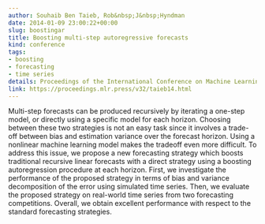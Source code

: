 ```yaml
---
author: Souhaib Ben Taieb, Rob&nbsp;J&nbsp;Hyndman
date: 2014-01-09 23:00:22+00:00
slug: boostingar
title: Boosting multi-step autoregressive forecasts
kind: conference
tags:
- boosting
- forecasting
- time series
details: Proceedings of the International Conference on Machine Learning (ICML), Beijing, China
link: https://proceedings.mlr.press/v32/taieb14.html
---
```


Multi-step forecasts can be produced recursively by iterating a one-step model, or directly using a specific model for each horizon. Choosing between these two strategies is not an easy task since it involves a trade-off between bias and estimation variance over the forecast horizon. Using a nonlinear machine learning model makes the tradeoff even more difficult. To address this issue, we propose a new forecasting strategy which boosts traditional recursive linear forecasts with a direct strategy using a boosting autoregression procedure at each horizon. First, we investigate the performance of the proposed strategy in terms of bias and variance decomposition of the error using simulated time series. Then, we evaluate the proposed strategy on real-world time series from two forecasting competitions. Overall, we obtain excellent performance with respect to the standard forecasting strategies.
